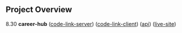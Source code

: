 ## Project Overview
8.30 **career-hub** ([code-link-server](https://github.com/asif93-138/job-server.git)) ([code-link-client](https://github.com/asif93-138/job-client.git)) ([api](https://job-server-one.vercel.app/)) ([live-site](https://fancy-syrniki-30bcb2.netlify.app/))
